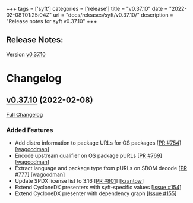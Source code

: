 +++
tags = ['syft']
categories = ['release']
title = "v0.37.10"
date = "2022-02-08T01:25:04Z"
url = "docs/releases/syft/v0.37.10/"
description = "Release notes for syft v0.37.10"
+++

## Release Notes:
Version [v0.37.10](https://github.com/anchore/syft/releases/tag/v0.37.10)

# Changelog

## [v0.37.10](https://github.com/anchore/syft/tree/v0.37.10) (2022-02-08)

[Full Changelog](https://github.com/anchore/syft/compare/v0.36.0...v0.37.10)

### Added Features

- Add distro information to package URLs for OS packages [[PR #754](https://github.com/anchore/syft/pull/754)] [[wagoodman](https://github.com/wagoodman)]
- Encode upstream qualifier on OS package pURLs [[PR #769](https://github.com/anchore/syft/pull/769)] [[wagoodman](https://github.com/wagoodman)]
- Extract language and package type from pURLs on SBOM decode [[PR #777](https://github.com/anchore/syft/pull/777)] [[wagoodman](https://github.com/wagoodman)]
- Update SPDX license list to 3.16 [[PR #801](https://github.com/anchore/syft/pull/801)] [[kzantow](https://github.com/kzantow)]
- Extend CycloneDX presenters with syft-specific values [[Issue #154](https://github.com/anchore/syft/issues/154)]
- Extend CycloneDX presenter with dependency graph [[Issue #155](https://github.com/anchore/syft/issues/155)]
